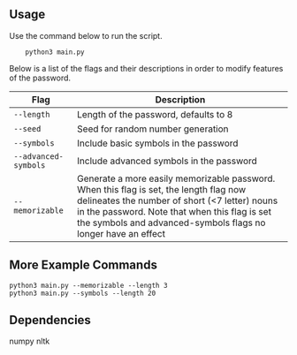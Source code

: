 ## Usage 
Use the command below to run the script.
```
    python3 main.py
```
Below is a list of the flags and their descriptions in order to modify features of the password.

| **Flag**              | **Description**                                                                                 |
|-----------------------|-------------------------------------------------------------------------------------------------|
| `--length`            | Length of the password, defaults to 8                                                           |
| `--seed`              | Seed for random number generation                                                               |
| `--symbols`           | Include basic symbols in the password                                                           |
| `--advanced-symbols`  | Include advanced symbols in the password                                                        |
| `--memorizable`       | Generate a more easily memorizable password. When this flag is set, the length flag now delineates the number of short (<7 letter) nouns in the password. Note that when this flag is set the symbols and advanced-symbols flags no longer have an effect |

## More Example Commands
```
python3 main.py --memorizable --length 3
python3 main.py --symbols --length 20
```

## Dependencies
numpy
nltk
